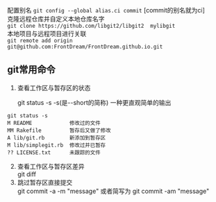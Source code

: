 <!--
 * @Author: yxh
 * @Date: 2020-08-02 23:15:50
 * @LastEditors: yxh
 * @LastEditTime: 2020-08-08 21:28:16
 * @Description: 
-->
配置别名
```git config --global alias.ci commit``` [commit的别名就为ci]   
克隆远程仓库并自定义本地仓库名字  
```git clone https://github.com/libgit2/libgit2  mylibgit```  
本地项目与远程项目进行关联  
```git remote add origin git@github.com:FrontDream/FrontDream.github.io.git```
## git常用命令
1. 查看工作区与暂存区的状态

    git status -s -s(是--short的简称) 一种更直观简单的输出
```
git status -s
M README            修改过的文件
MM Rakefile         暂存后又做了修改
A lib/git.rb        新添加到暂存区
M lib/simplegit.rb  修改过并已暂存
?? LICENSE.txt      未跟踪的文件
```
2. 查看工作区与暂存区差异  
git diff
3. 跳过暂存区直接提交   
git commit -a -m "message"  或者简写为 git commit -am "message"